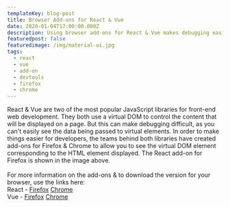 ```yaml
---
templateKey: blog-post
title: Browser Add-ons for React & Vue
date: 2020-01-04T17:00:00.000Z
description: Using browser add-ons for React & Vue makes debugging easier
featuredpost: false
featuredimage: /img/material-ui.jpg
tags:
  - react
  - vue
  - add-on
  - devtools
  - firefox
  - chrome
---
```

React & Vue are two of the most popular JavaScript libraries for 
front-end web development. They both use a virtual DOM to control 
the content that will be displayed on a page. But this can make 
debugging difficult, as you can't easily see the data being passed to 
virtual elements. In order to make things easier for developers, the teams 
behind both libraries have created add-ons for Firefox & Chrome to allow you 
to see the virtual DOM element corresponding to the HTML element displayed. 
The React add-on for Firefox is shown in the image above.
<br><br>
For more information on the add-ons & to download the version for your browser, 
use the links here:<br>
React - 
[Firefox](https://addons.mozilla.org/en-US/firefox/addon/react-devtools/)  [Chrome](https://chrome.google.com/webstore/detail/react-developer-tools/fmkadmapgofadopljbjfkapdkoienihi?hl=en)
<br>
Vue - 
[Firefox](https://addons.mozilla.org/en-US/firefox/addon/vue-js-devtools/) [Chrome](https://chrome.google.com/webstore/detail/vuejs-devtools/nhdogjmejiglipccpnnnanhbledajbpd?hl=en)
